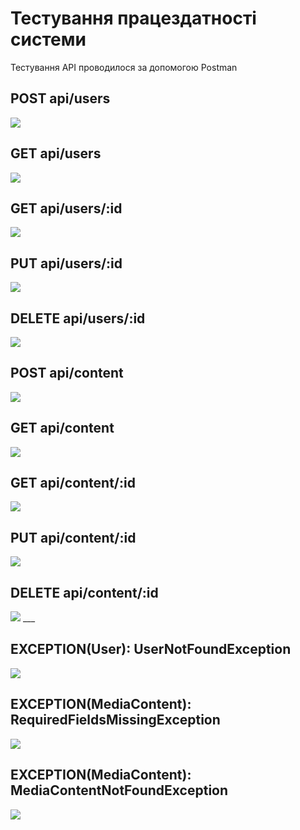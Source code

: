 # Тестування працездатності системи

Тестування API проводилося за допомогою Postman


## POST api/users

<img src="./media/post-user.jpg">

## GET api/users

<img src="./media/get-users.jpg">

## GET api/users/:id

<img src="./media/get-user.jpg">

## PUT api/users/:id

<img src="./media/put-user.jpg">

## DELETE api/users/:id

<img src="./media/delete-user.jpg">

## POST api/content

<img src="./media/post-content.jpg">

## GET api/content

<img src="./media/get-contents.jpg">

## GET api/content/:id

<img src="./media/get-content.jpg">

## PUT api/content/:id

<img src="./media/put-content.jpg">

## DELETE api/content/:id

<img src="./media/delete-content.jpg">
___

## EXCEPTION(User): UserNotFoundException

<img src="./media/user-UserNotFoundException.jpg">

## EXCEPTION(MediaContent): RequiredFieldsMissingException

<img src="./media/user-EmailNotValid.jpg">

## EXCEPTION(MediaContent): MediaContentNotFoundException

<img src="./media/content-ContentNotFoundException.jpg">
